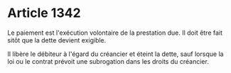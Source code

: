 # Article 1342

Le paiement est l'exécution volontaire de la prestation due. Il doit être fait sitôt que la dette devient exigible.

Il libère le débiteur à l'égard du créancier et éteint la dette, sauf lorsque la loi ou le contrat prévoit une subrogation dans les droits du créancier.
